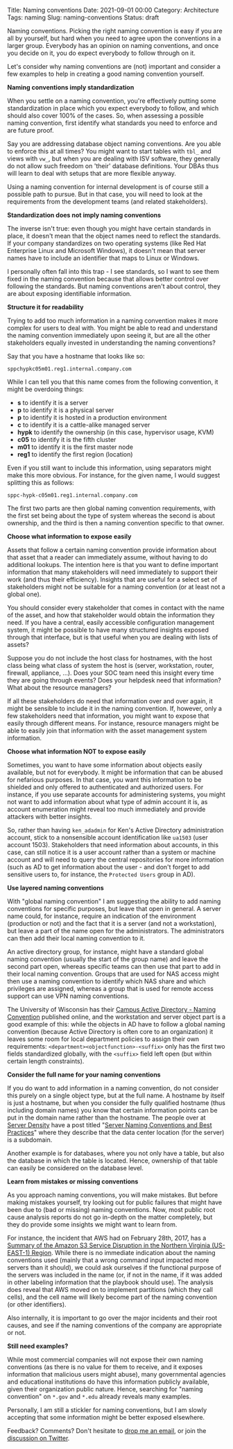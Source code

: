 Title: Naming conventions
Date: 2021-09-01 00:00
Category: Architecture
Tags: naming
Slug: naming-conventions
Status: draft

Naming conventions. Picking the right naming convention is easy if you are all
by yourself, but hard when you need to agree upon the conventions in a larger
group. Everybody has an opinion on naming conventions, and once you decide
on it, you do expect everybody to follow through on it.

Let's consider why naming conventions are (not) important and consider a few
examples to help in creating a good naming convention yourself.

**Naming conventions imply standardization**

When you settle on a naming convention, you're effectively putting some
standardization in place which you expect everybody to follow, and which should
also cover 100% of the cases. So, when assessing a possible naming convention,
first identify what standards you need to enforce and are future proof.

Say you are addressing database object naming conventions. Are you able to
enforce this at all times? You might want to start tables with `tbl_` and views
with `vw_`, but when you are dealing with ISV software, they generally do not
allow such freedom on 'their' database definitions. Your DBAs thus will learn
to deal with setups that are more flexible anyway.

Using a naming convention for internal development is of course still a
possible path to pursue. But in that case, you will need to look at the
requirements from the development teams (and related stakeholders).

**Standardization does not imply naming conventions**

The inverse isn't true: even though you might have certain standards in place,
it doesn't mean that the object names need to reflect the standards. If your
company standardizes on two operating systems (like Red Hat Enterprise Linux
and Microsoft Windows), it doesn't mean that server names have to include an
identifier that maps to Linux or Windows.

I personally often fall into this trap - I see standards, so I want to see them
fixed in the naming convention because that allows better control over
following the standards. But naming conventions aren't about control, they are
about exposing identifiable information.

**Structure it for readability**

Trying to add too much information in a naming convention makes it
more complex for users to deal with. You might be able to read and understand
the naming convention immediately upon seeing it, but are all the other
stakeholders equally invested in understanding the naming conventions? 

Say that you have a hostname that looks like so:

```
sppchypkc05m01.reg1.internal.company.com
```

While I can tell you that this name comes from the following convention, it
might be overdoing things:

* **s** to identify it is a server
* **p** to identify it is a physical server
* **p** to identify it is hosted in a production environment
* **c** to identify it is a cattle-alike managed server
* **hypk** to identify the ownership (in this case, hypervisor usage, KVM)
* **c05** to identify it is the fifth cluster
* **m01** to identify it is the first master node
* **reg1** to identify the first region (location)

Even if you still want to include this information, using separators might make
this more obvious. For instance, for the given name, I would suggest splitting
this as follows:

```
sppc-hypk-c05m01.reg1.internal.company.com
```

The first two parts are then global naming convention requirements, with the
first set being about the type of system whereas the second is about ownership,
and the third is then a naming convention specific to that owner.

**Choose what information to expose easily**

Assets that follow a certain naming convention provide information about that
asset that a reader can immediately assume, without having to do additional
lookups. The intention here is that you want to define important information
that many stakeholders will need immediately to support their work (and thus
their efficiency). Insights that are useful for a select set of stakeholders
might not be suitable for a naming convention (or at least not a global one).

You should consider every stakeholder that comes in contact with the name of
the asset, and how that stakeholder would obtain the information they need. If
you have a central, easily accessible configuration management system, it might
be possible to have many structured insights exposed through that interface,
but is that useful when you are dealing with lists of assets?

Suppose you do not include the host class for hostnames, with the host class
being what class of system the host is (server, workstation, router, firewall,
appliance, ...). Does your SOC team need this insight every time they are going
through events? Does your helpdesk need that information? What about the
resource managers?

If all these stakeholders do need that information over and over again, it
might be sensible to include it in the naming convention. If, however, only a
few stakeholders need that information, you might want to expose that easily
through different means. For instance, resource managers might be able to easily
join that information with the asset management system information.

**Choose what information NOT to expose easily**

Sometimes, you want to have some information about objects easily available,
but not for everybody. It might be information that can be abused for nefarious
purposes. In that case, you want this information to be shielded and only
offered to authenticated and authorized users. For instance, if you use separate
accounts for administering systems, you might not want to add information about
what type of admin account it is, as account enumeration might reveal too much
immediately and provide attackers with better insights.

So, rather than having `ken_adadmin` for Ken's Active Directory administration
account, stick to a nonsensible account identification like `ua1503` (user
account 1503). Stakeholders that need information about accounts, in this case,
can still notice it is a user account rather than a system or machine account
and will need to query the central repositories for more information (such as
AD to get information about the user - and don't forget to add sensitive users
to, for instance, the `Protected Users` group in AD).

**Use layered naming conventions**

With "global naming convention" I am suggesting the ability to add naming
conventions for specific purposes, but leave that open in general. A server
name could, for instance, require an indication of the environment (production or
not) and the fact that it is a server (and not a workstation), but leave a part
of the name open for the administrators. The administrators can then add their
local naming convention to it.

An active directory group, for instance, might have a standard global naming
convention (usually the start of the group name) and leave the second part
open, whereas specific teams can then use that part to add in their local naming
convention. Groups that are used for NAS access might then use a naming
convention to identify which NAS share and which privileges are assigned,
whereas a group that is used for remote access support can use VPN naming
conventions.

The University of Wisconsin has their [Campus Active Directory - Naming
Convention](https://kb.wisc.edu/iam/page.php?id=30600) published online, and
the workstation and server object part is a good example of this: while the
objects in AD have to follow a global naming convention (because Active
Directory is often core to an organization) it leaves some room for local
department policies to assign their own requirements:
`<department><objectfunction>-<suffix>` only has the first two fields
standardized globally, with the `<suffix>` field left open (but within certain
length constraints).

**Consider the full name for your naming conventions**

If you do want to add information in a naming convention, do not consider
this purely on a single object type, but at the full name. A hostname by itself
is just a hostname, but when you consider the fully qualified hostname (thus
including domain names) you know that certain information points can be put in
the domain name rather than the hostname. The people over at [Server
Density](https://www.serverdensity.com/) have a post titled "[Server Naming
Conventions and Best
Practices](https://blog.serverdensity.com/server-naming-conventions-and-best-practices/)"
where they describe that the data center location (for the server) is a
subdomain.

Another example is for databases, where you not only have a table, but also the
database in which the table is located. Hence, ownership of that table can
easily be considered on the database level.

**Learn from mistakes or missing conventions**

As you approach naming conventions, you will make mistakes. But before making
mistakes yourself, try looking out for public failures that might have been due
to (bad or missing) naming conventions. Now, most public root cause analysis
reports do not go in-depth on the matter completely, but they do provide some
insights we might want to learn from.

For instance, the incident that AWS had on February 28th, 2017, has a [Summary of
the Amazon S3 Service Disruption in the Northern Virginia (US-EAST-1)
Region](https://aws.amazon.com/message/41926/). While there is no immediate
indication about the naming conventions used (mainly that a wrong command input
impacted more servers than it should), we could ask ourselves if the functional
purpose of the servers was included in the name (or, if not in the name, if it
was added in other labeling information that the playbook should use). The
analysis does reveal that AWS moved on to implement partitions (which they call
cells), and the cell name will likely become part of the naming convention (or
other identifiers).

Also internally, it is important to go over the major incidents and their
root causes, and see if the naming conventions of the company are appropriate
or not.

**Still need examples?**

While most commercial companies will not expose their own naming conventions
(as there is no value for them to receive, and it exposes information that
malicious users might abuse), many governmental agencies and educational
institutions do have this information publicly available, given their
organization public nature. Hence, searching for "naming convention" on `*.gov`
and `*.edu` already reveals many examples.

Personally, I am still a stickler for naming conventions, but I am slowly
accepting that some information might be better exposed elsewhere.

Feedback? Comments? Don't hesitate to [drop me an
email](mailto:sven.vermeulen@siphos.be), or join the [discussion on
Twitter](TODO).

<!-- PELICAN_END_SUMMARY -->
